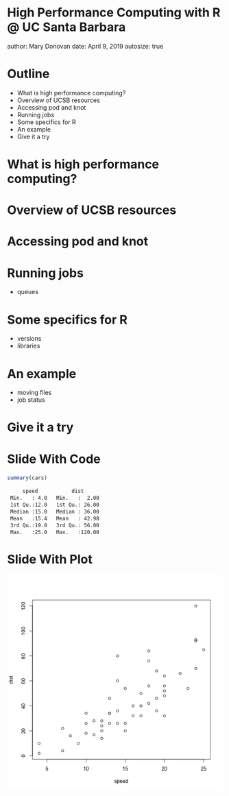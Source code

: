 High Performance Computing with R @ UC Santa Barbara
========================================================
author: Mary Donovan
date: April 9, 2019
autosize: true

Outline
========================================================

- What is high performance computing?
- Overview of UCSB resources
- Accessing pod and knot
- Running jobs
- Some specifics for R
- An example
- Give it a try

What is high performance computing?
========================================================

Overview of UCSB resources
========================================================

Accessing pod and knot
========================================================

Running jobs
========================================================
  - queues

Some specifics for R
========================================================
  - versions
  - libraries

An example
========================================================
  - moving files
  - job status

Give it a try
========================================================

Slide With Code
========================================================


```r
summary(cars)
```

```
     speed           dist       
 Min.   : 4.0   Min.   :  2.00  
 1st Qu.:12.0   1st Qu.: 26.00  
 Median :15.0   Median : 36.00  
 Mean   :15.4   Mean   : 42.98  
 3rd Qu.:19.0   3rd Qu.: 56.00  
 Max.   :25.0   Max.   :120.00  
```

Slide With Plot
========================================================

![plot of chunk unnamed-chunk-2](R_on_HPC-figure/unnamed-chunk-2-1.png)
